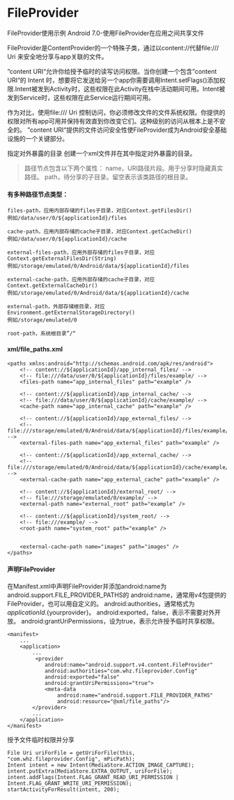 # FileProvider
FileProvider使用示例
Android 7.0-使用FileProvider在应用之间共享文件

FileProvider是ContentProvider的一个特殊子类，通过以content://代替file:/// Uri 来安全地分享与app关联的文件。

”content URI“允许你给授予临时的读写访问权限。当你创建一个包含”content URI“的 Intent 时，想要将它发送给另一个app你需要调用Intent.setFlags()添加权限.Intent被发到Activity时，这些权限在此Activity在栈中活动期间可用。Intent被发到Service时，这些权限在此Service运行期间可用。

作为对比，使用file:/// Uri 控制访问，你必须修改文件的文件系统权限。你提供的权限对所有app可用并保持有效直到你改变它们。这种级别的访问从根本上是不安全的。
”content URI“提供的文件访问安全性使FileProvider成为Android安全基础设施的一个关键部分。

指定对外暴露的目录
创建一个xml文件并在其中指定对外暴露的目录。

>路径节点包含以下两个属性：
name，URI路径片段。用于分享时隐藏真实路径。
path，待分享的子目录。留空表示该类路径的根目录。

#### 有多种路径节点类型：
```
files-path，应用内部存储的files子目录，对应Context.getFilesDir()
例如/data/user/0/${applicationId}/files

cache-path，应用内部存储的cache子目录，对应Context.getCacheDir()
例如/data/user/0/${applicationId}/cache

external-files-path，应用外部存储的files子目录，对应Context.getExternalFilesDir(String)
例如/storage/emulated/0/Android/data/${applicationId}/files

external-cache-path，应用外部存储的cache子目录，对应Context.getExternalCacheDir()
例如/storage/emulated/0/Android/data/${applicationId}/cache

external-path，外部存储根目录，对应Environment.getExternalStorageDirectory()
例如/storage/emulated/0

root-path，系统根目录”/“
```

#### xml/file_paths.xml
```
<paths xmlns:android="http://schemas.android.com/apk/res/android">
    <!-- content://${applicationId}/app_internal_files/ -->
    <!-- file:///data/user/0/${applicationId}/files/example/ -->
    <files-path name="app_internal_files" path="example" />
    
    <!-- content://${applicationId}/app_internal_cache/ -->
    <!-- file:///data/user/0/${applicationId}/cache/example/ -->
    <cache-path name="app_internal_cache" path="example" />
    
    <!-- content://${applicationId}/app_external_files/ -->
    <!-- file:///storage/emulated/0/Android/data/${applicationId}/files/example/ -->
    <external-files-path name="app_external_files" path="example" />
    
    <!-- content://${applicationId}/app_external_cache/ -->
    <!-- file:///storage/emulated/0/Android/data/${applicationId}/cache/example/ -->
    <external-cache-path name="app_external_cache" path="example" />
    
    <!-- content://${applicationId}/external_root/ -->
    <!-- file:///storage/emulated/0/example/ -->
    <external-path name="external_root" path="example" />
    
    <!-- content://${applicationId}/system_root/ -->
    <!-- file:///example/ -->
    <root-path name="system_root" path="example" />
    
     
    <external-cache-path name="images" path="images" />   
</paths>
```

#### 声明FileProvider

在Manifest.xml中声明FileProvider并添加android:name为android.support.FILE_PROVIDER_PATHS的<meta-data/>
android:name，通常用v4包提供的FileProvider，也可以用自定义的。
android:authorities，通常格式为${applicationId}.${yourprovider}。
android:exported，false，表示不需要对外开放。
android:grantUriPermissions，设为true，表示允许授予临时共享权限。

```
<manifest>
    ...
    <application>
        ...
         <provider
            android:name="android.support.v4.content.FileProvider"
            android:authorities="com.whz.fileprovider.Config"
            android:exported="false"
            android:grantUriPermissions="true">
            <meta-data
                android:name="android.support.FILE_PROVIDER_PATHS"
                android:resource="@xml/file_paths"/>
        </provider>
        ...
    </application>
</manifest>
```
授予文件临时权限并分享
```
File Uri uriForFile = getUriForFile(this, "com.whz.fileprovider.Config", mPicPath);
Intent intent = new Intent(MediaStore.ACTION_IMAGE_CAPTURE);
intent.putExtra(MediaStore.EXTRA_OUTPUT, uriForFile);
intent.addFlags(Intent.FLAG_GRANT_READ_URI_PERMISSION | Intent.FLAG_GRANT_WRITE_URI_PERMISSION);
startActivityForResult(intent, 200);
```
